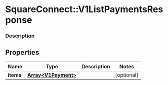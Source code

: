 # SquareConnect::V1ListPaymentsResponse

### Description



## Properties
Name | Type | Description | Notes
------------ | ------------- | ------------- | -------------
**items** | [**Array&lt;V1Payment&gt;**](V1Payment.md) |  | [optional] 


